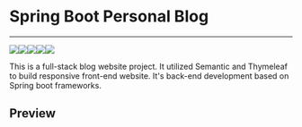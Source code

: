 # Spring Boot Personal Blog

---

![](https://img.shields.io/badge/plateform-web-green)![](https://img.shields.io/badge/release-v1.0-blue)![](https://img.shields.io/badge/springboot-v2.2.1-blue)![](https://img.shields.io/badge/thymeleaf-v3.0.11-blue)![](https://img.shields.io/badge/license-MIT-green)

This is a full-stack blog website project. It utilized Semantic and Thymeleaf to build responsive front-end website. It's back-end development based on Spring boot frameworks.

## Preview

